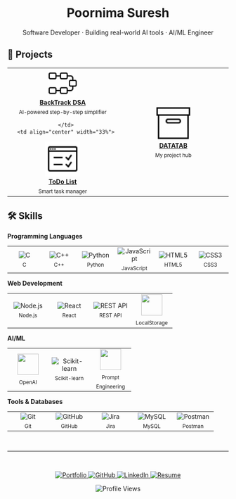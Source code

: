 <h1 align="center">Poornima Suresh</h1>
<p align="center">Software Developer · Building real-world AI tools · AI/ML Engineer</p>



## 🚀 Projects

<p align="center">
  <table>
    <tr>
      <td align="center" width="33%">
        <a href="https://datatab-backtrackdsa.onrender.com/" target="_blank">
          <img src="https://github.com/poornima20/poornima20/blob/main/assests/Backtrack.gif?raw=true" width="64"/><br>
          <b>BackTrack DSA</b></a><br>
          <sub>AI-powered step-by-step simplifier</sub>

      </td>
      <td align="center" width="33%">
  <a href="https://poornima20.github.io/DataTab-ToDoList/" target="_blank">
    <img src="https://github.com/poornima20/poornima20/blob/main/assests/To%20do%20list.gif?raw=true" width="80"/><br>
    <b>ToDo List</b></a><br>
    <sub>Smart task manager</sub>
</td>
      <td align="center" width="33%">
        <a href="https://poornima20.github.io/DataTab-ProjectVisualizer/" target="_blank">
            <img src="https://github.com/poornima20/poornima20/blob/main/assests/DataTab.gif?raw=true" width="80"/><br>
            <b>DATATAB</b></a><br>            
        <sub>My project hub</sub>
        </td>
    </tr>
  </table>
</p>



## 🛠 Skills

**Programming Languages**  
<table>
<tr>
<td align="center" width="80">
  <img src="https://cdn.jsdelivr.net/gh/devicons/devicon/icons/c/c-original.svg" width="40" alt="C"/><br>
  <sub>C</sub>
</td>
<td align="center" width="80">
  <img src="https://cdn.jsdelivr.net/gh/devicons/devicon/icons/cplusplus/cplusplus-original.svg" width="40" alt="C++"/><br>
  <sub>C++</sub>
</td>
<td align="center" width="80">
  <img src="https://cdn.jsdelivr.net/gh/devicons/devicon/icons/python/python-original.svg" width="40" alt="Python"/><br>
  <sub>Python</sub>
</td>
<td align="center" width="80">
  <img src="https://cdn.jsdelivr.net/gh/devicons/devicon/icons/javascript/javascript-original.svg" width="40" alt="JavaScript"/><br>
  <sub>JavaScript</sub>
</td>
<td align="center" width="80">
  <img src="https://cdn.jsdelivr.net/gh/devicons/devicon/icons/html5/html5-original.svg" width="40" alt="HTML5"/><br>
  <sub>HTML5</sub>
</td>
<td align="center" width="80">
  <img src="https://cdn.jsdelivr.net/gh/devicons/devicon/icons/css3/css3-original.svg" width="40" alt="CSS3"/><br>
  <sub>CSS3</sub>
</td>
</tr>
</table>

**Web Development**  
<table>
<tr>
<td align="center" width="80">
  <img src="https://cdn.jsdelivr.net/gh/devicons/devicon/icons/nodejs/nodejs-original.svg" width="40" alt="Node.js"/><br>
  <sub>Node.js</sub>
</td>
<td align="center" width="80">
  <img src="https://cdn.jsdelivr.net/gh/devicons/devicon/icons/react/react-original.svg" width="40" alt="React"/><br>
  <sub>React</sub>
</td>
<td align="center" width="80">
  <img src="https://cdn.jsdelivr.net/gh/devicons/devicon/icons/postman/postman-original.svg" width="40" alt="REST API"/><br>
  <sub>REST API</sub>
</td>
<td align="center" width="80">
  <img src="https://img.icons8.com/ios-filled/50/000000/database.png" width="48" height="48"/><br><sub>LocalStorage</sub>
</td>
</tr>
</table>

**AI/ML**  
<table>
<tr>
<td align="center" width="80">
  <img src="https://upload.wikimedia.org/wikipedia/commons/0/04/ChatGPT_logo.svg" width="48" height="48"/><br><sub>OpenAI</sub>

</td>
<td align="center" width="80">
  <img src="https://cdn.jsdelivr.net/gh/devicons/devicon/icons/scikitlearn/scikitlearn-original.svg" width="40" alt="Scikit-learn"/><br>
  <sub>Scikit-learn</sub>
</td>
<td align="center" width="80">
  <img src="https://img.icons8.com/ios-filled/50/8A2BE2/artificial-intelligence.png" width="48" height="48"/><br><sub>Prompt Engineering</sub>

</td>
</tr>
</table>

**Tools & Databases**  
<table>
<tr>
<td align="center" width="80">
  <img src="https://cdn.jsdelivr.net/gh/devicons/devicon/icons/git/git-original.svg" width="40" alt="Git"/><br>
  <sub>Git</sub>
</td>
<td align="center" width="80">
  <img src="https://cdn.jsdelivr.net/gh/devicons/devicon/icons/github/github-original.svg" width="40" alt="GitHub"/><br>
  <sub>GitHub</sub>
</td>
<td align="center" width="80">
  <img src="https://cdn.jsdelivr.net/gh/devicons/devicon/icons/jira/jira-original.svg" width="40" alt="Jira"/><br>
  <sub>Jira</sub>
</td>
<td align="center" width="80">
  <img src="https://cdn.jsdelivr.net/gh/devicons/devicon/icons/mysql/mysql-original.svg" width="40" alt="MySQL"/><br>
  <sub>MySQL</sub>
</td>
<td align="center" width="80">
  <img src="https://cdn.jsdelivr.net/gh/devicons/devicon/icons/postman/postman-original.svg" width="40" alt="Postman"/><br>
  <sub>Postman</sub>
</td>
</tr>
</table>
<br>

---
<br>

<p align="center">
  <a href="https://poornima20.github.io/DataTab/lists" target="_blank">
    <img src="https://img.icons8.com/ios-filled/50/000000/globe.png" width="20" height="20" alt="Portfolio"/>
  </a>
  <a href="https://github.com/poornima20" target="_blank">
    <img src="https://img.icons8.com/material-outlined/64/github.png" width="20" height="20" alt="GitHub"/>
  </a>
  <a href="https://linkedin.com/in/your-profile" target="_blank">
    <img src="https://img.icons8.com/ios-filled/50/000000/linkedin.png" width="20" height="20" alt="LinkedIn"/>
  </a>
  <a href="#" target="_blank">
    <img src="https://img.icons8.com/ios-filled/50/000000/resume.png" width="20" height="20" alt="Resume"/>
  </a>
  <p align="center">
  <img src="https://komarev.com/ghpvc/?username=poornima20&label=Profile+Views&color=000000&style=flat" alt="Profile Views" />
</p>
</p>



